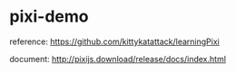 # pixi-demo

reference: https://github.com/kittykatattack/learningPixi

document: http://pixijs.download/release/docs/index.html
